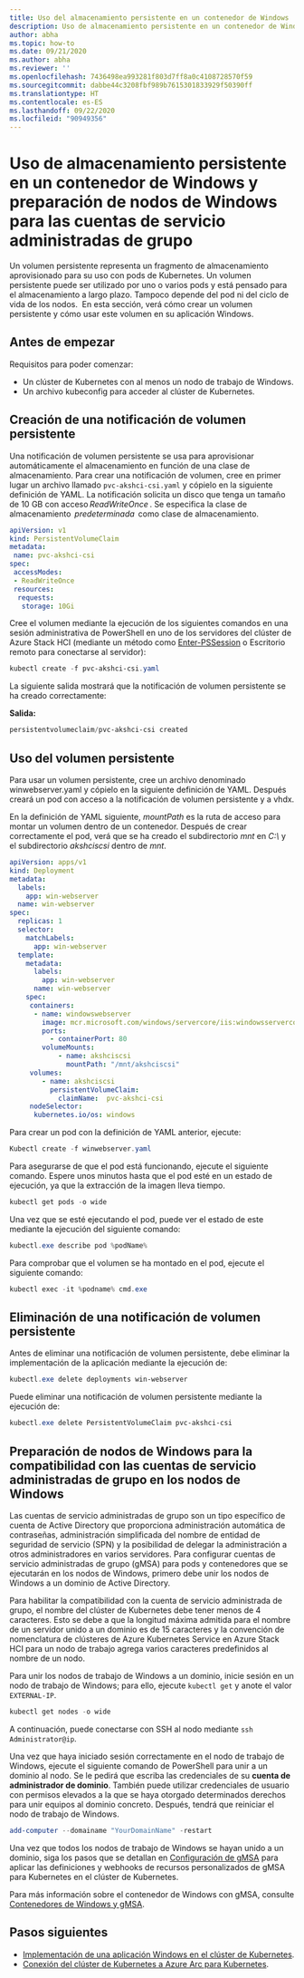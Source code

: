 ```yaml
---
title: Uso del almacenamiento persistente en un contenedor de Windows
description: Uso de almacenamiento persistente en un contenedor de Windows y preparación de nodos de Windows para las cuentas de servicio administradas de grupo
author: abha
ms.topic: how-to
ms.date: 09/21/2020
ms.author: abha
ms.reviewer: ''
ms.openlocfilehash: 7436498ea993281f803d7ff8a0c4108728570f59
ms.sourcegitcommit: dabbe44c3208fbf989b7615301833929f50390ff
ms.translationtype: HT
ms.contentlocale: es-ES
ms.lasthandoff: 09/22/2020
ms.locfileid: "90949356"
---
```

# <a name="use-persistent-storage-in-a-windows-container-and-prepare-windows-nodes-for-group-managed-service-accounts"></a>Uso de almacenamiento persistente en un contenedor de Windows y preparación de nodos de Windows para las cuentas de servicio administradas de grupo

Un volumen persistente representa un fragmento de almacenamiento aprovisionado para su uso con pods de Kubernetes. Un volumen persistente puede ser utilizado por uno o varios pods y está pensado para el almacenamiento a largo plazo. Tampoco depende del pod ni del ciclo de vida de los nodos.  En esta sección, verá cómo crear un volumen persistente y cómo usar este volumen en su aplicación Windows.

## <a name="before-you-begin"></a>Antes de empezar

Requisitos para poder comenzar:

* Un clúster de Kubernetes con al menos un nodo de trabajo de Windows.
* Un archivo kubeconfig para acceder al clúster de Kubernetes.


## <a name="create-a-persistent-volume-claim"></a>Creación de una notificación de volumen persistente

Una notificación de volumen persistente se usa para aprovisionar automáticamente el almacenamiento en función de una clase de almacenamiento. Para crear una notificación de volumen, cree en primer lugar un archivo llamado `pvc-akshci-csi.yaml` y cópielo en la siguiente definición de YAML. La notificación solicita un disco que tenga un tamaño de 10 GB con acceso *ReadWriteOnce* . Se especifica la clase de almacenamiento  *predeterminada*  como clase de almacenamiento.  

```yaml
apiVersion: v1
kind: PersistentVolumeClaim
metadata:
 name: pvc-akshci-csi
spec:
 accessModes:
 - ReadWriteOnce
 resources:
  requests:
   storage: 10Gi
```
Cree el volumen mediante la ejecución de los siguientes comandos en una sesión administrativa de PowerShell en uno de los servidores del clúster de Azure Stack HCI (mediante un método como [Enter-PSSession](/powershell/module/microsoft.powershell.core/enter-pssession) o Escritorio remoto para conectarse al servidor): 


```PowerShell
kubectl create -f pvc-akshci-csi.yaml 
```
La siguiente salida mostrará que la notificación de volumen persistente se ha creado correctamente:

**Salida:**
```PowerShell
persistentvolumeclaim/pvc-akshci-csi created
```

## <a name="use-persistent-volume"></a>Uso del volumen persistente

Para usar un volumen persistente, cree un archivo denominado winwebserver.yaml y cópielo en la siguiente definición de YAML. Después creará un pod con acceso a la notificación de volumen persistente y a vhdx. 

En la definición de YAML siguiente, *mountPath* es la ruta de acceso para montar un volumen dentro de un contenedor. Después de crear correctamente el pod, verá que se ha creado el subdirectorio *mnt* en *C:\\* y el subdirectorio *akshciscsi* dentro de *mnt*.


```yaml
apiVersion: apps/v1 
kind: Deployment 
metadata: 
  labels: 
    app: win-webserver 
  name: win-webserver 
spec: 
  replicas: 1 
  selector: 
    matchLabels: 
      app: win-webserver 
  template: 
    metadata: 
      labels: 
        app: win-webserver 
      name: win-webserver 
    spec: 
     containers: 
      - name: windowswebserver 
        image: mcr.microsoft.com/windows/servercore/iis:windowsservercore-ltsc2019 
        ports:  
          - containerPort: 80    
        volumeMounts: 
            - name: akshciscsi 
              mountPath: "/mnt/akshciscsi" 
     volumes: 
        - name: akshciscsi 
          persistentVolumeClaim: 
            claimName:  pvc-akshci-csi 
     nodeSelector: 
      kubernetes.io/os: windows 
```

Para crear un pod con la definición de YAML anterior, ejecute:

```PowerShell
Kubectl create -f winwebserver.yaml 
```

Para asegurarse de que el pod está funcionando, ejecute el siguiente comando. Espere unos minutos hasta que el pod esté en un estado de ejecución, ya que la extracción de la imagen lleva tiempo.

```PowerShell
kubectl get pods -o wide 
```
Una vez que se esté ejecutando el pod, puede ver el estado de este mediante la ejecución del siguiente comando: 

```PowerShell
kubectl.exe describe pod %podName% 
```

Para comprobar que el volumen se ha montado en el pod, ejecute el siguiente comando:

```PowerShell
kubectl exec -it %podname% cmd.exe 
```

## <a name="delete-a-persistent-volume-claim"></a>Eliminación de una notificación de volumen persistente

Antes de eliminar una notificación de volumen persistente, debe eliminar la implementación de la aplicación mediante la ejecución de:

```PowerShell
kubectl.exe delete deployments win-webserver
```

Puede eliminar una notificación de volumen persistente mediante la ejecución de:

```PowerShell
kubectl.exe delete PersistentVolumeClaim pvc-akshci-csi
```

## <a name="prepare-windows-nodes-for-group-managed-service-account-support-on-windows-nodes"></a>Preparación de nodos de Windows para la compatibilidad con las cuentas de servicio administradas de grupo en los nodos de Windows

Las cuentas de servicio administradas de grupo son un tipo específico de cuenta de Active Directory que proporciona administración automática de contraseñas, administración simplificada del nombre de entidad de seguridad de servicio (SPN) y la posibilidad de delegar la administración a otros administradores en varios servidores. Para configurar cuentas de servicio administradas de grupo (gMSA) para pods y contenedores que se ejecutarán en los nodos de Windows, primero debe unir los nodos de Windows a un dominio de Active Directory.

Para habilitar la compatibilidad con la cuenta de servicio administrada de grupo, el nombre del clúster de Kubernetes debe tener menos de 4 caracteres. Esto se debe a que la longitud máxima admitida para el nombre de un servidor unido a un dominio es de 15 caracteres y la convención de nomenclatura de clústeres de Azure Kubernetes Service en Azure Stack HCI para un nodo de trabajo agrega varios caracteres predefinidos al nombre de un nodo.

Para unir los nodos de trabajo de Windows a un dominio, inicie sesión en un nodo de trabajo de Windows; para ello, ejecute `kubectl get` y anote el valor `EXTERNAL-IP`.

```PowerShell
kubectl get nodes -o wide
``` 

A continuación, puede conectarse con SSH al nodo mediante `ssh Administrator@ip`. 

Una vez que haya iniciado sesión correctamente en el nodo de trabajo de Windows, ejecute el siguiente comando de PowerShell para unir a un dominio al nodo. Se le pedirá que escriba las credenciales de su **cuenta de administrador de dominio**. También puede utilizar credenciales de usuario con permisos elevados a la que se haya otorgado determinados derechos para unir equipos al dominio concreto. Después, tendrá que reiniciar el nodo de trabajo de Windows.

```PowerShell
add-computer --domainame "YourDomainName" -restart
```

Una vez que todos los nodos de trabajo de Windows se hayan unido a un dominio, siga los pasos que se detallan en [Configuración de gMSA](https://kubernetes.io/docs/tasks/configure-pod-container/configure-gmsa) para aplicar las definiciones y webhooks de recursos personalizados de gMSA para Kubernetes en el clúster de Kubernetes.

Para más información sobre el contenedor de Windows con gMSA, consulte [Contenedores de Windows y gMSA](/virtualization/windowscontainers/manage-containers/manage-serviceaccounts). 

## <a name="next-steps"></a>Pasos siguientes
- [Implementación de una aplicación Windows en el clúster de Kubernetes](./deploy-windows-application.md).
- [Conexión del clúster de Kubernetes a Azure Arc para Kubernetes](./connect-to-arc.md).
